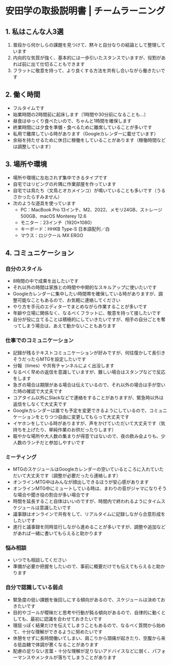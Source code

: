 # 安田学の取扱説明書 | チームラーニング

## 1. 私はこんな人3選
1. 普段から何かしらの課題を見つけて、黙々と自分なりの結論として整理しています
2. 内向的な気質が強く、基本的には一歩引いたスタンスでいますが、役割があれば前に出て仕切ることもできます
3. フラットに敬意を持って、より良くする方法を共有し合いながら働きたいです

## 2. 働く時間
- フルタイムです
- 始業時間の2時間前に起床します（1時間や30分前になることも…）
- 昼食はゆっくり食べたいので、ちゃんと1時間を確保します
- 終業時間には夕食を準備・食べるために離席していることが多いです
- 私用で離席している時があります（Googleカレンダーに載せています）
- 余裕を持たせるために休日に稼働をしていることがあります（稼働時間などは調整しています）

## 3. 場所や環境
- 場所や環境に左右されず集中できるタイプです
- 自宅ではリビングの片隅に作業部屋を作っています
- 自宅では鳥たち（文鳥とオカメインコ）が鳴いていることも多いです（うるさかったらすみません）
- 次のような道具を使っています
  - PC：MacBook Pro 13インチ、M2、2022、メモリ24GB、ストレージ500GB、macOS Monterey 12.6
  - モニター：23インチ（1920×1080）
  - キーボード：HHKB Type-S 日本語配列／白
  - マウス：ロジクール MX ERGO

## 4. コミュニケーション
### 自分のスタイル
- 8時間の中で成果を出したいです
- それ以外の時間は家族との時間や中期的なスキルアップに使いたいです
- Googleカレンダーに集中したい時間帯を確保している時がありますが、調整可能なこともあるので、お気軽に連絡してください
- やり方を手元のエディターでまとめながら作業することが多いです
- 年齢や立場に関係なく、なるべくフラットに、敬意を持って接したいです
- 自分が役に立てることは積極的にしていきたいですが、相手の自分ごとを奪ってしまう場合は、あえて動かないこともあります

### 仕事でのコミュニケーション
- 記録が残るテキストコミュニケーションが好みですが、何往復かして長引きそうだったらMTGを設定したいです
- 分報（times）や共有チャンネルによく出没します
- なるべく早めの返信を意識していますが、難しい場合はスタンプなどで反応をします
- 急ぎの場合は期限がある場合は伝えているので、それ以外の場合は手が空いた時の確認で大丈夫です
- コアタイム以外にSlackなどで連絡をすることがありますが、緊急時以外は返信をしなくて大丈夫です
- Googleカレンダーは誰でも予定を変更できるようにしているので、コミュニケーションをとりつつ自由に変更してもらって大丈夫です
- イヤホンをしている時がありますが、声をかけていただいて大丈夫です（気持ちを上げたり、単純作業のお供だったりします）
- 賑やかな場所や大人数の集まりが得意ではないので、夜の飲み会よりも、少人数のランチだと参加しやすいです

### ミーティング
- MTGのスケジュールはGoogleカレンダーの空いているところに入れていただいて大丈夫です（調整が必要だったら連絡します）
- オンラインMTG中はみんなが顔出しできるほうが安心感があります
- オンラインMTG中にミュートしている時は、まわりの音がジャマになりそうな場合や聞き役の割合が多い場合です
- 時間を延長すること自体はいいのですが、時間内で終われるようにタイムスケジュールは意識したいです
- 議事録はオンラインで共有をして、リアルタイムに記録しながら合意形成をしたいです
- 進行と議事録を同時並行しながら進めることが多いですが、調整や追加などがあれば一緒に書いてもらえると助かります

### 悩み相談
- いつでも相談してください
- 準備が必要か把握をしたいので、事前に概要だけでも伝えてもらえると助かります

### 自分で認識している弱点
- 緊急度の低い課題を後回しにする傾向があるので、スケジュールは決めておきたいです
- 目的やゴールが曖昧だと思考や行動が鈍る傾向があるので、自律的に動くとしても、最初に認識を合わせておきたいです
- 理屈っぽく結果だけを伝えてしまうこともあるので、なるべく質問から始めて、十分な理解ができるように努めたいです
- 休憩をせずに長時間働いてしまい、肩こりから頭痛が起きたり、空腹から来る低血糖で体調が悪くなることがあります
- 配慮の足りない言葉・十分な理解が足りないアドバイスなどに弱く、パフォーマンスやメンタルが落ちてしまうことがあります
